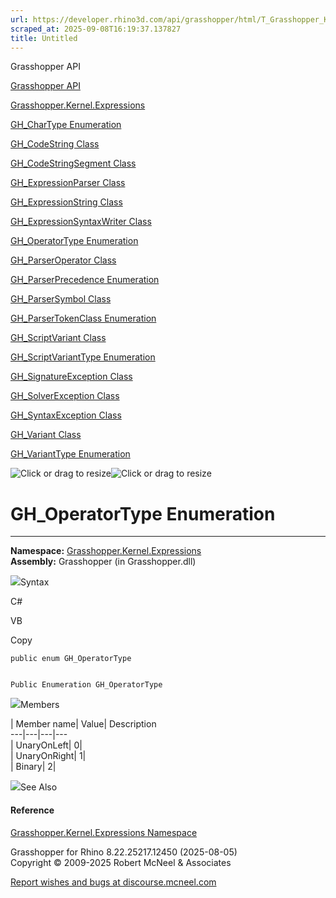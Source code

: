 ```yaml
---
url: https://developer.rhino3d.com/api/grasshopper/html/T_Grasshopper_Kernel_Expressions_GH_OperatorType.htm
scraped_at: 2025-09-08T16:19:37.137827
title: Untitled
---
```


Grasshopper API

[Grasshopper API](../html/723c01da-9986-4db2-8f53-6f3a7494df75.htm
"Grasshopper API")

[Grasshopper.Kernel.Expressions](../html/N_Grasshopper_Kernel_Expressions.htm
"Grasshopper.Kernel.Expressions")

[GH_CharType
Enumeration](../html/T_Grasshopper_Kernel_Expressions_GH_CharType.htm
"GH_CharType Enumeration")

[GH_CodeString
Class](../html/T_Grasshopper_Kernel_Expressions_GH_CodeString.htm
"GH_CodeString Class")

[GH_CodeStringSegment
Class](../html/T_Grasshopper_Kernel_Expressions_GH_CodeStringSegment.htm
"GH_CodeStringSegment Class")

[GH_ExpressionParser
Class](../html/T_Grasshopper_Kernel_Expressions_GH_ExpressionParser.htm
"GH_ExpressionParser Class")

[GH_ExpressionString
Class](../html/T_Grasshopper_Kernel_Expressions_GH_ExpressionString.htm
"GH_ExpressionString Class")

[GH_ExpressionSyntaxWriter
Class](../html/T_Grasshopper_Kernel_Expressions_GH_ExpressionSyntaxWriter.htm
"GH_ExpressionSyntaxWriter Class")

[GH_OperatorType
Enumeration](../html/T_Grasshopper_Kernel_Expressions_GH_OperatorType.htm
"GH_OperatorType Enumeration")

[GH_ParserOperator
Class](../html/T_Grasshopper_Kernel_Expressions_GH_ParserOperator.htm
"GH_ParserOperator Class")

[GH_ParserPrecedence
Enumeration](../html/T_Grasshopper_Kernel_Expressions_GH_ParserPrecedence.htm
"GH_ParserPrecedence Enumeration")

[GH_ParserSymbol
Class](../html/T_Grasshopper_Kernel_Expressions_GH_ParserSymbol.htm
"GH_ParserSymbol Class")

[GH_ParserTokenClass
Enumeration](../html/T_Grasshopper_Kernel_Expressions_GH_ParserTokenClass.htm
"GH_ParserTokenClass Enumeration")

[GH_ScriptVariant
Class](../html/T_Grasshopper_Kernel_Expressions_GH_ScriptVariant.htm
"GH_ScriptVariant Class")

[GH_ScriptVariantType
Enumeration](../html/T_Grasshopper_Kernel_Expressions_GH_ScriptVariantType.htm
"GH_ScriptVariantType Enumeration")

[GH_SignatureException
Class](../html/T_Grasshopper_Kernel_Expressions_GH_SignatureException.htm
"GH_SignatureException Class")

[GH_SolverException
Class](../html/T_Grasshopper_Kernel_Expressions_GH_SolverException.htm
"GH_SolverException Class")

[GH_SyntaxException
Class](../html/T_Grasshopper_Kernel_Expressions_GH_SyntaxException.htm
"GH_SyntaxException Class")

[GH_Variant Class](../html/T_Grasshopper_Kernel_Expressions_GH_Variant.htm
"GH_Variant Class")

[GH_VariantType
Enumeration](../html/T_Grasshopper_Kernel_Expressions_GH_VariantType.htm
"GH_VariantType Enumeration")

![Click or drag to resize](../icons/TocOpen.gif)![Click or drag to
resize](../icons/TocClose.gif)

# GH_OperatorType Enumeration  
  
---  
  
**Namespace:**
[Grasshopper.Kernel.Expressions](N_Grasshopper_Kernel_Expressions.htm)  
**Assembly:** Grasshopper (in Grasshopper.dll)

![](../icons/SectionExpanded.png)Syntax

C#

VB

Copy

    
    
    public enum GH_OperatorType
    
    
    Public Enumeration GH_OperatorType

![](../icons/SectionExpanded.png)Members

| Member name| Value| Description  
---|---|---|---  
| UnaryOnLeft| 0|  
| UnaryOnRight| 1|  
| Binary| 2|  
  
![](../icons/SectionExpanded.png)See Also

#### Reference

[Grasshopper.Kernel.Expressions
Namespace](N_Grasshopper_Kernel_Expressions.htm)

Grasshopper for Rhino 8.22.25217.12450 (2025-08-05)  
Copyright © 2009-2025 Robert McNeel & Associates

[Report wishes and bugs at
discourse.mcneel.com](https://discourse.mcneel.com/c/grasshopper)

